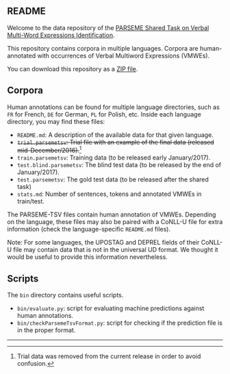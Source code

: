 README
------
Welcome to the data repository of the [PARSEME Shared Task on Verbal Multi-Word Expressions Identification](http://typo.uni-konstanz.de/parseme/index.php/2-general/142-parseme-shared-task-on-automatic-detection-of-verbal-mwes).

This repository contains corpora in multiple languages.
Corpora are human-annotated with occurrences of Verbal Multiword Expressions (VMWEs).

You can download this repository as a [ZIP file](https://gitlab.com/parseme/sharedtask-data/repository/archive.zip?ref=master).


Corpora
-------
Human annotations can be found for multiple language directories,
such as `FR` for French, `DE` for German, `PL` for Polish, etc.
Inside each language directory, you may find these files:

* `README.md`: A description of the available data for that given language.
* ~~`trial.parsemetsv`: Trial file with an example of the final data (released mid-December/2016).~~[^1]
* `train.parsemetsv`: Training data (to be released early January/2017).
* `test.blind.parsemetsv`: The blind test data (to be released by the end of January/2017).
* `test.parsemetsv`: The gold test data (to be released after the shared task)
* `stats.md`: Number of sentences, tokens and annotated VMWEs in train/test.

The PARSEME-TSV files contain human annotation of VMWEs.
Depending on the language, these files may also be paired with a CoNLL-U file
for extra information (check the language-specific `README.md` files).

Note: For some languages, the UPOSTAG and DEPREL fields of their
CoNLL-U file may contain data that is not in the universal UD format. We thought it
would be useful to provide this information nevertheless.


Scripts
-------
The `bin` directory contains useful scripts.

* `bin/evaluate.py`: script for evaluating machine predictions against human annotations.
* `bin/checkParsemeTsvFormat.py`: script for checking if the prediction file is in the proper format.

--------------------------------

[^1]: Trial data was removed from the current release in order to avoid confusion.

